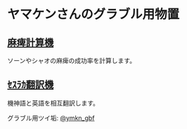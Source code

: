 # ヤマケンさんのグラブル用物置

## [麻痺計算機](gbf_paralysis_calc.html)

ソーンやシャオの麻痺の成功率を計算します。

## [ｾｽﾗｶ翻訳機](automagod_translator.html)

機神語と英語を相互翻訳します。

グラブル用ツイ垢: [@ymkn_gbf](https://twitter.com/ymkn_gbf)
